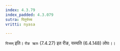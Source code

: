 ```yaml
---
index: 4.3.79
index_padded: 4.3.079
sutra: पितुर्यच्च
vritti: nyasa

---
```

`पित्र्यम्` इति। `रीङ ऋतः` (7.4.27) इत रीङ, यस्यति (6.4.148) लोपः।।